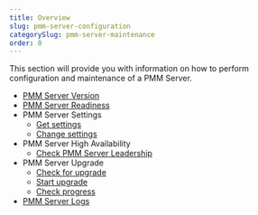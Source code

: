 ```yaml
---
title: Overview
slug: pmm-server-configuration
categorySlug: pmm-server-maintenance
order: 0
---
```


This section will provide you with information on how to perform configuration and maintenance of a PMM Server.

- [PMM Server Version](ref:version)
- [PMM Server Readiness](ref:readiness)
- PMM Server Settings
  - [Get settings](ref:getsettings)
  - [Change settings](ref:changesettings)
- PMM Server High Availability
  - [Check PMM Server Leadership](ref:leaderhealthcheck)
- PMM Server Upgrade
  - [Check for upgrade](ref:checkupdates)
  - [Start upgrade](ref:startupdate)
  - [Check progress](ref:checkupdates)
- [PMM Server Logs](ref:logs)
